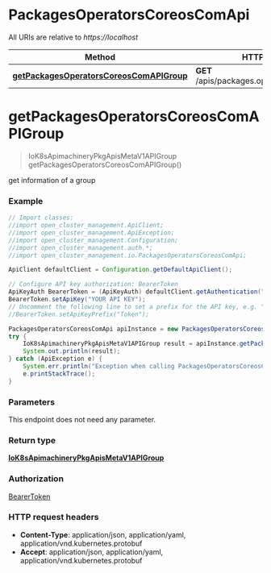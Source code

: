 # PackagesOperatorsCoreosComApi

All URIs are relative to *https://localhost*

Method | HTTP request | Description
------------- | ------------- | -------------
[**getPackagesOperatorsCoreosComAPIGroup**](PackagesOperatorsCoreosComApi.md#getPackagesOperatorsCoreosComAPIGroup) | **GET** /apis/packages.operators.coreos.com/ | 


<a name="getPackagesOperatorsCoreosComAPIGroup"></a>
# **getPackagesOperatorsCoreosComAPIGroup**
> IoK8sApimachineryPkgApisMetaV1APIGroup getPackagesOperatorsCoreosComAPIGroup()



get information of a group

### Example
```java
// Import classes:
//import open_cluster_management.ApiClient;
//import open_cluster_management.ApiException;
//import open_cluster_management.Configuration;
//import open_cluster_management.auth.*;
//import open_cluster_management.io.PackagesOperatorsCoreosComApi;

ApiClient defaultClient = Configuration.getDefaultApiClient();

// Configure API key authorization: BearerToken
ApiKeyAuth BearerToken = (ApiKeyAuth) defaultClient.getAuthentication("BearerToken");
BearerToken.setApiKey("YOUR API KEY");
// Uncomment the following line to set a prefix for the API key, e.g. "Token" (defaults to null)
//BearerToken.setApiKeyPrefix("Token");

PackagesOperatorsCoreosComApi apiInstance = new PackagesOperatorsCoreosComApi();
try {
    IoK8sApimachineryPkgApisMetaV1APIGroup result = apiInstance.getPackagesOperatorsCoreosComAPIGroup();
    System.out.println(result);
} catch (ApiException e) {
    System.err.println("Exception when calling PackagesOperatorsCoreosComApi#getPackagesOperatorsCoreosComAPIGroup");
    e.printStackTrace();
}
```

### Parameters
This endpoint does not need any parameter.

### Return type

[**IoK8sApimachineryPkgApisMetaV1APIGroup**](IoK8sApimachineryPkgApisMetaV1APIGroup.md)

### Authorization

[BearerToken](../README.md#BearerToken)

### HTTP request headers

 - **Content-Type**: application/json, application/yaml, application/vnd.kubernetes.protobuf
 - **Accept**: application/json, application/yaml, application/vnd.kubernetes.protobuf

